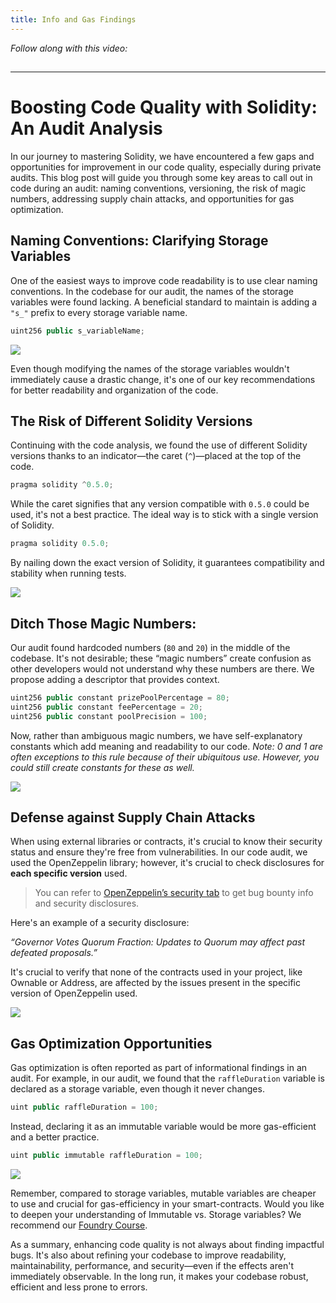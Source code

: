 ```yaml
---
title: Info and Gas Findings
---
```


_Follow along with this video:_

## 

---

# Boosting Code Quality with Solidity: An Audit Analysis

In our journey to mastering Solidity, we have encountered a few gaps and opportunities for improvement in our code quality, especially during private audits. This blog post will guide you through some key areas to call out in code during an audit: naming conventions, versioning, the risk of magic numbers, addressing supply chain attacks, and opportunities for gas optimization.

## Naming Conventions: Clarifying Storage Variables

One of the easiest ways to improve code readability is to use clear naming conventions. In the codebase for our audit, the names of the storage variables were found lacking. A beneficial standard to maintain is adding a `"s_"` prefix to every storage variable name.

```js
uint256 public s_variableName;
```

![](https://cdn.videotap.com/HUA3lLveQmbRWkwQgBnq-36.53.png)

Even though modifying the names of the storage variables wouldn't immediately cause a drastic change, it's one of our key recommendations for better readability and organization of the code.

## The Risk of Different Solidity Versions

Continuing with the code analysis, we found the use of different Solidity versions thanks to an indicator—the caret (`^`)—placed at the top of the code.

```js
pragma solidity ^0.5.0;
```

While the caret signifies that any version compatible with `0.5.0` could be used, it's not a best practice. The ideal way is to stick with a single version of Solidity.

```js
pragma solidity 0.5.0;
```

By nailing down the exact version of Solidity, it guarantees compatibility and stability when running tests.

![](https://cdn.videotap.com/q76csvaY6UkAse0ikj5X-97.42.png)

## Ditch Those Magic Numbers:

Our audit found hardcoded numbers (`80` and `20`) in the middle of the codebase. It's not desirable; these “magic numbers” create confusion as other developers would not understand why these numbers are there. We propose adding a descriptor that provides context.

```js
uint256 public constant prizePoolPercentage = 80;
uint256 public constant feePercentage = 20;
uint256 public constant poolPrecision = 100;
```

Now, rather than ambiguous magic numbers, we have self-explanatory constants which add meaning and readability to our code.
_Note: 0 and 1 are often exceptions to this rule because of their ubiquitous use. However, you could still create constants for these as well._

![](https://cdn.videotap.com/wIpzaZwE6d1VfGkBsRLt-146.13.png)

## Defense against Supply Chain Attacks

When using external libraries or contracts, it's crucial to know their security status and ensure they're free from vulnerabilities. In our code audit, we used the OpenZeppelin library; however, it's crucial to check disclosures for **each specific version** used.

> You can refer to [OpenZeppelin’s security tab](https://github.com/OpenZeppelin/openzeppelin-contracts/security/advisories) to get bug bounty info and security disclosures.

Here's an example of a security disclosure:

_“Governor Votes Quorum Fraction: Updates to Quorum may affect past defeated proposals.”_

It's crucial to verify that none of the contracts used in your project, like Ownable or Address, are affected by the issues present in the specific version of OpenZeppelin used.

![](https://cdn.videotap.com/YktdcyF0s9wvili0y7mu-207.02.png)

## Gas Optimization Opportunities

Gas optimization is often reported as part of informational findings in an audit. For example, in our audit, we found that the `raffleDuration` variable is declared as a storage variable, even though it never changes.

```js
uint public raffleDuration = 100;
```

Instead, declaring it as an immutable variable would be more gas-efficient and a better practice.

```js
uint public immutable raffleDuration = 100;
```

![](https://cdn.videotap.com/CAyDqXFyoDcDU80R3SyW-255.73.png)

Remember, compared to storage variables, mutable variables are cheaper to use and crucial for gas-efficiency in your smart-contracts. Would you like to deepen your understanding of Immutable vs. Storage variables? We recommend our [Foundry Course](https://github.com/Cyfrin/foundry-full-course-f23).

As a summary, enhancing code quality is not always about finding impactful bugs. It's also about refining your codebase to improve readability, maintainability, performance, and security—even if the effects aren't immediately observable. In the long run, it makes your codebase robust, efficient and less prone to errors.
